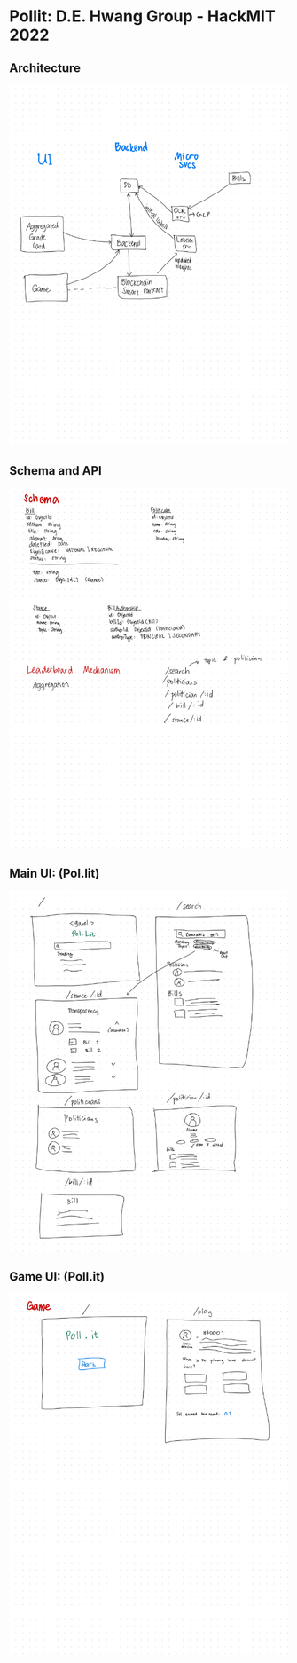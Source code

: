 # Pollit: D.E. Hwang Group - HackMIT 2022

## Architecture

![](diagrams/architecture.jpg)

## Schema and API

![](diagrams/schema-api.jpg)

## Main UI: (Pol.lit)

![](diagrams/main-ui.jpg)

## Game UI: (Poll.it)

![](diagrams/game-ui.jpg)
